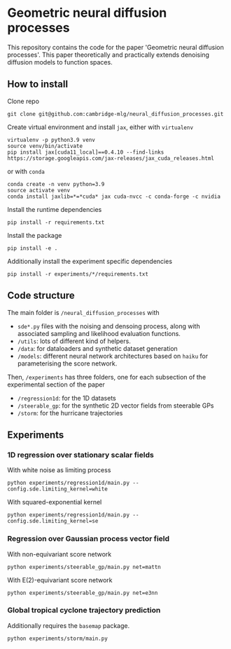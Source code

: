 # Geometric neural diffusion processes

This repository contains the code for the paper 'Geometric neural diffusion processes'.
This paper theoretically and practically extends denoising diffusion models to function spaces.

## How to install

Clone repo
```
git clone git@github.com:cambridge-mlg/neural_diffusion_processes.git
```

Create virtual environment and install `jax`, either with `virtualenv`
```
virtualenv -p python3.9 venv
source venv/bin/activate
pip install jax[cuda11_local]==0.4.10 --find-links https://storage.googleapis.com/jax-releases/jax_cuda_releases.html
```

or with `conda`
```
conda create -n venv python=3.9
source activate venv
conda install jaxlib=*=*cuda* jax cuda-nvcc -c conda-forge -c nvidia
```

Install the runtime dependencies
```
pip install -r requirements.txt
```

Install the package
```
pip install -e .
```

Additionally install the experiment specific dependencies
```
pip install -r experiments/*/requirements.txt
```

## Code structure

The main folder is `/neural_diffusion_processes` with
- `sde*.py` files with the noising and densoing process, along with associated sampling and likelihood evaluation functions.
- `/utils`: lots of different kind of helpers.
- `/data`: for dataloaders and synthetic dataset generation
- `/models`: different neural network architectures based on `haiku` for parameterising the score network.

Then, `/experiments` has three folders, one for each subsection of the experimental section of the paper
- `/regression1d`: for the 1D datasets
- `/steerable_gp`: for the synthetic 2D vector fields from steerable GPs
- `/storm`: for the hurricane trajectories

## Experiments

### 1D regression over stationary scalar fields
With white noise as limiting process
```
python experiments/regression1d/main.py --config.sde.limiting_kernel=white
```
With squared-exponential kernel
```
python experiments/regression1d/main.py --config.sde.limiting_kernel=se
```

### Regression over Gaussian process vector field
With non-equivariant score network
```
python experiments/steerable_gp/main.py net=mattn
```
With E(2)-equivariant score network
```
python experiments/steerable_gp/main.py net=e3nn
```

### Global tropical cyclone trajectory prediction
Additionally requires the `basemap` package.
```
python experiments/storm/main.py
```
